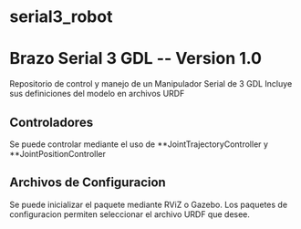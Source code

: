 # serial3_robot
# Brazo Serial 3 GDL -- Version 1.0

Repositorio de control y manejo de un Manipulador Serial de 3 GDL
Incluye sus definiciones del modelo en archivos URDF

## Controladores
Se puede controlar mediante el uso de **JointTrajectoryController y **JointPositionController

## Archivos de Configuracion
Se puede inicializar el paquete mediante RViZ o Gazebo. Los paquetes de configuracion permiten seleccionar el archivo URDF que desee.
